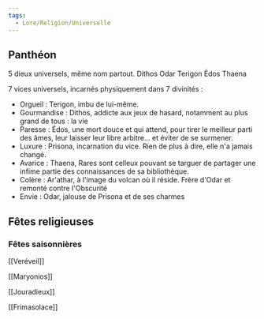 ```yaml
---
tags:
  - Lore/Religion/Universelle
---
```

## Panthéon
5 dieux universels, même nom partout.
Dithos
Odar
Terigon
Édos
Thaena

7 vices universels, incarnés physiquement dans 7 divinités :
* Orgueil : Terigon, imbu de lui-même.
* Gourmandise : Dithos, addicte aux jeux de hasard, notamment au plus grand de tous : la vie
* Paresse : Édos, une mort douce et qui attend, pour tirer le meilleur parti des âmes, leur laisser leur libre arbitre... et éviter de se surmener.
* Luxure : Prisona, incarnation du vice. Rien de plus à dire, elle n'a jamais changé.
* Avarice : Thaena, Rares sont celleux pouvant se targuer de partager une infime partie des connaissances de sa bibliothèque.
* Colère : Ar'athar, à l'image du volcan où il réside. Frère d'Odar et remonté contre l'Obscurité
* Envie : Odar, jalouse de Prisona et de ses charmes

## Fêtes religieuses
### Fêtes saisonnières
[[Veréveil]]

[[Maryonios]]

[[Jouradieux]]

[[Frimasolace]]